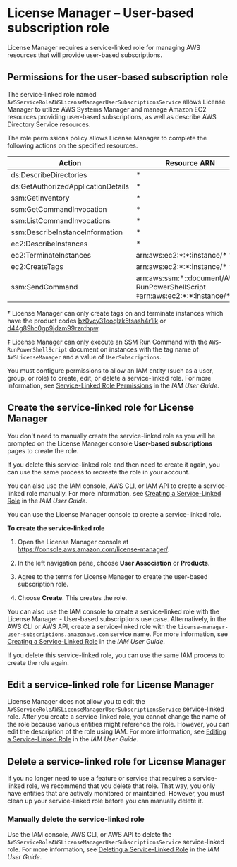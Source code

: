 # License Manager – User\-based subscription role<a name="user-based-subscription-role"></a>

License Manager requires a service\-linked role for managing AWS resources that will provide user\-based subscriptions\.

## Permissions for the user\-based subscription role<a name="service-linked-role-permissions-member"></a>

The service\-linked role named `AWSServiceRoleAWSLicenseManagerUserSubscriptionsService` allows License Manager to utilize AWS Systems Manager and manage Amazon EC2 resources providing user\-based subscriptions, as well as describe AWS Directory Service resources\.

The role permissions policy allows License Manager to complete the following actions on the specified resources\.


| Action | Resource ARN | 
| --- | --- | 
| ds:DescribeDirectories | \* | 
| ds:GetAuthorizedApplicationDetails | \* | 
| ssm:GetInventory | \* | 
| ssm:GetCommandInvocation | \* | 
| ssm:ListCommandInvocations | \* | 
| ssm:DescribeInstanceInformation | \* | 
| ec2:DescribeInstances | \* | 
| ec2:TerminateInstances | arn:aws:ec2:\*:\*:instance/\* † | 
| ec2:CreateTags | arn:aws:ec2:\*:\*:instance/\* † | 
| ssm:SendCommand | arn:aws:ssm:\*::document/AWS\-RunPowerShellScript ‡arn:aws:ec2:\*:\*:instance/\* ‡ | 

† License Manager can only create tags on and terminate instances which have the product codes [bz0vcy31ooqlzk5tsash4r1ik](http://aws.amazon.com/marketplace/pp/prodview-dzstlnjdl3izg) or [d44g89hc0gp9jdzm99rznthpw](http://aws.amazon.com/marketplance/pp/prodview-zo3zltrbpgr5i)\.

‡ License Manager can only execute an SSM Run Command with the `AWS-RunPowerShellScript` document on instances with the tag name of `AWSLicenseManager` and a value of `UserSubscriptions`\.

You must configure permissions to allow an IAM entity \(such as a user, group, or role\) to create, edit, or delete a service\-linked role\. For more information, see [Service\-Linked Role Permissions](https://docs.aws.amazon.com/IAM/latest/UserGuide/using-service-linked-roles.html#service-linked-role-permissions) in the *IAM User Guide*\.

## Create the service\-linked role for License Manager<a name="create-service-linked-role-member"></a>

You don't need to manually create the service\-linked role as you will be prompted on the License Manager console **User\-based subscriptions** pages to create the role\.

If you delete this service\-linked role and then need to create it again, you can use the same process to recreate the role in your account\.

You can also use the IAM console, AWS CLI, or IAM API to create a service\-linked role manually\. For more information, see [Creating a Service\-Linked Role](https://docs.aws.amazon.com/IAM/latest/UserGuide/using-service-linked-roles.html#create-service-linked-role) in the *IAM User Guide*\.

You can use the License Manager console to create a service\-linked role\.

**To create the service\-linked role**

1. Open the License Manager console at [https://console\.aws\.amazon\.com/license\-manager/](https://console.aws.amazon.com/license-manager/)\.

1. In the left navigation pane, choose **User Association** or **Products**\.

1. Agree to the terms for License Manager to create the user\-based subscription role\.

1. Choose **Create**\. This creates the role\.

You can also use the IAM console to create a service\-linked role with the License Manager \- User\-based subscriptions use case\. Alternatively, in the AWS CLI or AWS API, create a service\-linked role with the `license-manager-user-subscriptions.amazonaws.com` service name\. For more information, see [Creating a Service\-Linked Role](https://docs.aws.amazon.com/IAM/latest/UserGuide/using-service-linked-roles.html#create-service-linked-role) in the *IAM User Guide*\. 

If you delete this service\-linked role, you can use the same IAM process to create the role again\.

## Edit a service\-linked role for License Manager<a name="edit-service-linked-role-member"></a>

License Manager does not allow you to edit the `AWSServiceRoleAWSLicenseManagerUserSubscriptionsService` service\-linked role\. After you create a service\-linked role, you cannot change the name of the role because various entities might reference the role\. However, you can edit the description of the role using IAM\. For more information, see [Editing a Service\-Linked Role](https://docs.aws.amazon.com/IAM/latest/UserGuide/using-service-linked-roles.html#edit-service-linked-role) in the *IAM User Guide*\.

## Delete a service\-linked role for License Manager<a name="delete-service-linked-role-member"></a>

If you no longer need to use a feature or service that requires a service\-linked role, we recommend that you delete that role\. That way, you only have entities that are actively monitored or maintained\. However, you must clean up your service\-linked role before you can manually delete it\.

### Manually delete the service\-linked role<a name="slr-manual-delete-member"></a>

Use the IAM console, AWS CLI, or AWS API to delete the `AWSServiceRoleAWSLicenseManagerUserSubscriptionsService` service\-linked role\. For more information, see [Deleting a Service\-Linked Role](https://docs.aws.amazon.com/IAM/latest/UserGuide/using-service-linked-roles.html#delete-service-linked-role) in the *IAM User Guide*\.